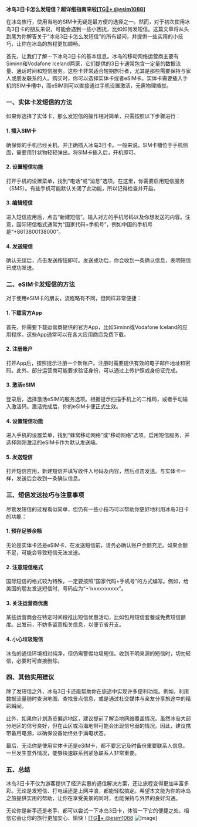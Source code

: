 **冰岛3日卡怎么发短信？超详细指南来啦[[TG💪+ @esim1088](https://t.me/s/esim1088)]**

在冰岛旅行，使用当地的SIM卡无疑是最方便的选择之一。然而，对于初次使用冰岛3日卡的朋友来说，可能会遇到一些小困扰，比如如何发短信。这篇文章将从头到尾为你解答关于“冰岛3日卡怎么发短信”的所有疑问，并提供一些实用的小技巧，让你在冰岛的旅程更加顺畅。

首先，让我们了解一下冰岛3日卡的基本信息。冰岛的移动网络运营商主要有Siminn和Vodafone Iceland两家，它们提供的3日卡通常包含一定量的数据流量、通话时间和短信服务。这些卡非常适合短期旅行者，尤其是那些需要保持与家人或朋友联系的人。购买时，你可以选择实体卡或者eSIM卡。实体卡需要插入手机的SIM卡槽中，而eSIM则可以直接通过手机设置激活，无需物理插拔。

### **一、实体卡发短信的方法**

如果你选择了实体卡，那么发短信的操作相对简单，只需按照以下步骤进行：

#### **1. 插入SIM卡**
确保你的手机已经关机，并正确插入冰岛3日卡。一般来说，SIM卡槽位于手机侧面，需要用针状物轻轻弹出。将SIM卡插入后，开机即可。

#### **2. 设置短信功能**
打开手机的设置菜单，找到“电话”或“消息”选项。在这里，你需要启用短信服务（SMS）。有些手机可能默认关闭了此功能，所以记得检查并开启。

#### **3. 编辑短信**
进入短信应用后，点击“新建短信”。输入对方的手机号码以及你想发送的内容。注意，国际短信格式通常为“国家代码+手机号”，例如中国的手机号是“+8613800138000”。

#### **4. 发送短信**
确认无误后，点击发送按钮即可。发送成功后，你会收到一条确认信息，表明短信已成功发送。

### **二、eSIM卡发短信的方法**

对于使用eSIM卡的朋友，流程略有不同，但同样非常便捷：

#### **1. 下载官方App**
首先，你需要下载运营商提供的官方App，比如Siminn或Vodafone Iceland的应用程序。这些App通常可以在各大应用商店免费下载。

#### **2. 注册账户**
打开App后，按照提示注册一个新账户。注册时需要提供有效的电子邮件地址和密码。此外，部分运营商可能要求验证身份，可以通过上传护照或身份证完成。

#### **3. 激活eSIM**
登录后，选择激活eSIM的服务选项。根据提示扫描手机上的二维码，或者手动输入激活码。激活完成后，你的eSIM卡便正式生效。

#### **4. 设置短信功能**
进入手机的设置菜单，找到“蜂窝移动网络”或“移动网络”选项。启用短信服务，并选择刚刚激活的eSIM卡作为默认发送端。

#### **5. 发送短信**
打开短信应用，新建短信并填写收件人号码及内容，然后点击发送。与实体卡一样，发送后会收到一条确认信息。

### **三、短信发送技巧与注意事项**

尽管发短信的过程看似简单，但仍有一些小技巧可以帮助你更好地利用冰岛3日卡的功能：

#### **1. 预存足够余额**
无论是实体卡还是eSIM卡，在发送短信前，请务必确认账户余额充足。如果余额不足，可能会导致短信无法发送。

#### **2. 注意短信格式**
国际短信的格式较为特殊，一定要按照“国家代码+手机号”的方式编写。例如，给美国的朋友发送短信时，号码应为“+1xxxxxxxxxx”。

#### **3. 关注运营商优惠**
某些运营商会在特定时间段推出短信优惠活动，比如包月短信套餐或免费短信额度。出发前，不妨多留意相关信息，以便节省开支。

#### **4. 小心垃圾短信**
冰岛的通信环境相对纯净，但仍需警惕垃圾短信。收到不明来源的短信时，切勿轻信，必要时可直接删除。

### **四、其他实用建议**

除了发短信之外，冰岛3日卡还能帮助你在旅途中实现许多便利功能。例如，利用数据流量随时查询地图、查找景点信息，或是通过社交媒体与亲友分享旅途中的精彩瞬间。

此外，如果你计划游览偏远地区，建议提前了解当地网络覆盖情况。虽然冰岛大部分地区的信号良好，但在山区或沿海地带可能会出现信号弱的情况。因此，建议携带备用电源，以确保设备始终处于满电状态。

最后，无论你是使用实体卡还是eSIM卡，都不要忘记及时备份重要联系人信息。一旦发生意外情况，能够快速联系到紧急联系人非常重要。

### **五、总结**

冰岛3日卡不仅为游客提供了经济实惠的通信解决方案，还让旅程变得更加丰富多彩。无论是发短信、打电话还是上网冲浪，都能轻松搞定。希望本文能为你的冰岛之旅提供实用的帮助，让你在享受美景的同时，也能保持与外界的良好沟通。

无论你是新手还是老手，都可以尝试一下冰岛3日卡，体验一下它的便捷之处。相信它会让你的旅行更加安心、愉快！[[TG💪+ @esim1088](https://t.me/s/esim1088) ![Image](https://i.postimg.cc/4NQfJmqS/Snipaste-2025-05-13-00-14-12.png)]
